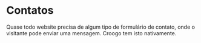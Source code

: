 # Contatos

Quase todo website precisa de algum tipo de formulário de contato, onde o visitante pode enviar uma mensagem. Croogo tem isto nativamente.